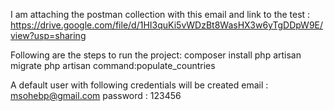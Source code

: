 I am attaching the postman collection with this email and link to the test : https://drive.google.com/file/d/1HI3quKi5vWDzBt8WasHX3w6yTgDDpW9E/view?usp=sharing


Following are the steps to run the project:
composer install
php artisan migrate
php artisan command:populate_countries

A default user with following credentials will be created
email        :  msohebp@gmail.com
password : 123456
